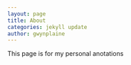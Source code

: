 ```yaml
---
layout: page
title: About
categories: jekyll update
author: gwynplaine
---
```


This page is for my personal anotations